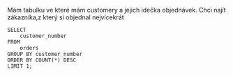 Mám tabulku ve které mám customery a jejich idečka objednávek. Chci najít zákazníka,z který si objednal nejvícekrát

    SELECT
        customer_number
    FROM
        orders
    GROUP BY customer_number
    ORDER BY COUNT(*) DESC
    LIMIT 1;